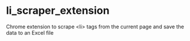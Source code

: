 # li_scraper_extension
Chrome extension to scrape &lt;li> tags from the current page and save the data to an Excel file
